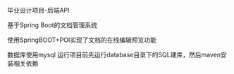 毕业设计项目-后端API

基于Spring Boot的文档管理系统

使用SpringBOOT+POI实现了文档的在线编辑预览功能

数据库使用mysql 运行项目前先运行database目录下的SQL建库，然后maven安装相关依赖

